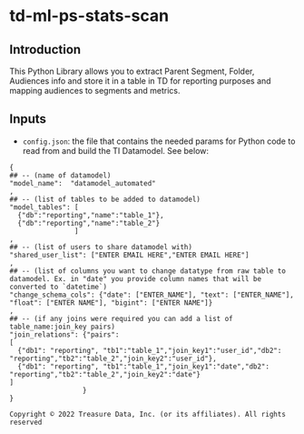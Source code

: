 # td-ml-ps-stats-scan

## Introduction

This Python Library allows you to extract Parent Segment, Folder, Audiences info and store it in a table in TD for reporting purposes and mapping audiences to segments and metrics.


## Inputs

* `config.json`: the file that contains the needed params for Python code to read from and build the TI Datamodel. See below:

```
{
## -- (name of datamodel)
"model_name":  "datamodel_automated" 
,
## -- (list of tables to be added to datamodel)
"model_tables": [
  {"db":"reporting","name":"table_1"},
  {"db":"reporting","name":"table_2"}
                ] 
,
## -- (list of users to share datamodel with)
"shared_user_list": ["ENTER EMAIL HERE","ENTER EMAIL HERE"] 
,
## -- (list of columns you want to change datatype from raw table to datamodel. Ex. in "date" you provide column names that will be converted to `datetime`)
"change_schema_cols": {"date": ["ENTER_NAME"], "text": ["ENTER_NAME"], "float": ["ENTER NAME"], "bigint": ["ENTER NAME"]}
, 
## -- (if any joins were required you can add a list of table_name:join_key pairs)
"join_relations": {"pairs":
[ 
  {"db1": "reporting", "tb1":"table_1","join_key1":"user_id","db2": "reporting","tb2":"table_2","join_key2":"user_id"},
  {"db1": "reporting", "tb1":"table_1","join_key1":"date","db2": "reporting","tb2":"table_2","join_key2":"date"}
]
                  }
}
```

`Copyright © 2022 Treasure Data, Inc. (or its affiliates). All rights reserved`


